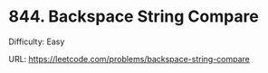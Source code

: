# 844. Backspace String Compare

Difficulty: Easy

URL: https://leetcode.com/problems/backspace-string-compare

